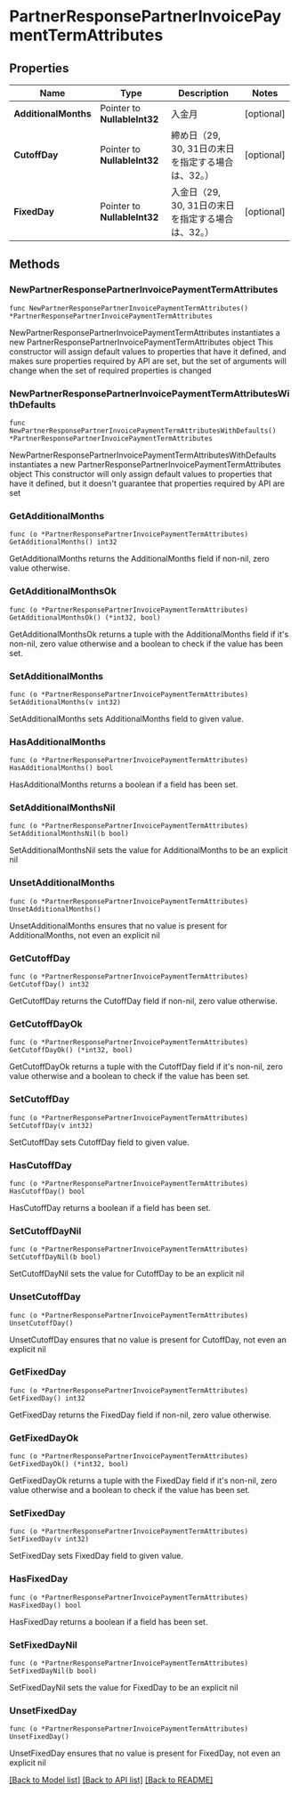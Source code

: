 # PartnerResponsePartnerInvoicePaymentTermAttributes

## Properties

Name | Type | Description | Notes
------------ | ------------- | ------------- | -------------
**AdditionalMonths** | Pointer to **NullableInt32** | 入金月 | [optional] 
**CutoffDay** | Pointer to **NullableInt32** | 締め日（29, 30, 31日の末日を指定する場合は、32。） | [optional] 
**FixedDay** | Pointer to **NullableInt32** | 入金日（29, 30, 31日の末日を指定する場合は、32。） | [optional] 

## Methods

### NewPartnerResponsePartnerInvoicePaymentTermAttributes

`func NewPartnerResponsePartnerInvoicePaymentTermAttributes() *PartnerResponsePartnerInvoicePaymentTermAttributes`

NewPartnerResponsePartnerInvoicePaymentTermAttributes instantiates a new PartnerResponsePartnerInvoicePaymentTermAttributes object
This constructor will assign default values to properties that have it defined,
and makes sure properties required by API are set, but the set of arguments
will change when the set of required properties is changed

### NewPartnerResponsePartnerInvoicePaymentTermAttributesWithDefaults

`func NewPartnerResponsePartnerInvoicePaymentTermAttributesWithDefaults() *PartnerResponsePartnerInvoicePaymentTermAttributes`

NewPartnerResponsePartnerInvoicePaymentTermAttributesWithDefaults instantiates a new PartnerResponsePartnerInvoicePaymentTermAttributes object
This constructor will only assign default values to properties that have it defined,
but it doesn't guarantee that properties required by API are set

### GetAdditionalMonths

`func (o *PartnerResponsePartnerInvoicePaymentTermAttributes) GetAdditionalMonths() int32`

GetAdditionalMonths returns the AdditionalMonths field if non-nil, zero value otherwise.

### GetAdditionalMonthsOk

`func (o *PartnerResponsePartnerInvoicePaymentTermAttributes) GetAdditionalMonthsOk() (*int32, bool)`

GetAdditionalMonthsOk returns a tuple with the AdditionalMonths field if it's non-nil, zero value otherwise
and a boolean to check if the value has been set.

### SetAdditionalMonths

`func (o *PartnerResponsePartnerInvoicePaymentTermAttributes) SetAdditionalMonths(v int32)`

SetAdditionalMonths sets AdditionalMonths field to given value.

### HasAdditionalMonths

`func (o *PartnerResponsePartnerInvoicePaymentTermAttributes) HasAdditionalMonths() bool`

HasAdditionalMonths returns a boolean if a field has been set.

### SetAdditionalMonthsNil

`func (o *PartnerResponsePartnerInvoicePaymentTermAttributes) SetAdditionalMonthsNil(b bool)`

 SetAdditionalMonthsNil sets the value for AdditionalMonths to be an explicit nil

### UnsetAdditionalMonths
`func (o *PartnerResponsePartnerInvoicePaymentTermAttributes) UnsetAdditionalMonths()`

UnsetAdditionalMonths ensures that no value is present for AdditionalMonths, not even an explicit nil
### GetCutoffDay

`func (o *PartnerResponsePartnerInvoicePaymentTermAttributes) GetCutoffDay() int32`

GetCutoffDay returns the CutoffDay field if non-nil, zero value otherwise.

### GetCutoffDayOk

`func (o *PartnerResponsePartnerInvoicePaymentTermAttributes) GetCutoffDayOk() (*int32, bool)`

GetCutoffDayOk returns a tuple with the CutoffDay field if it's non-nil, zero value otherwise
and a boolean to check if the value has been set.

### SetCutoffDay

`func (o *PartnerResponsePartnerInvoicePaymentTermAttributes) SetCutoffDay(v int32)`

SetCutoffDay sets CutoffDay field to given value.

### HasCutoffDay

`func (o *PartnerResponsePartnerInvoicePaymentTermAttributes) HasCutoffDay() bool`

HasCutoffDay returns a boolean if a field has been set.

### SetCutoffDayNil

`func (o *PartnerResponsePartnerInvoicePaymentTermAttributes) SetCutoffDayNil(b bool)`

 SetCutoffDayNil sets the value for CutoffDay to be an explicit nil

### UnsetCutoffDay
`func (o *PartnerResponsePartnerInvoicePaymentTermAttributes) UnsetCutoffDay()`

UnsetCutoffDay ensures that no value is present for CutoffDay, not even an explicit nil
### GetFixedDay

`func (o *PartnerResponsePartnerInvoicePaymentTermAttributes) GetFixedDay() int32`

GetFixedDay returns the FixedDay field if non-nil, zero value otherwise.

### GetFixedDayOk

`func (o *PartnerResponsePartnerInvoicePaymentTermAttributes) GetFixedDayOk() (*int32, bool)`

GetFixedDayOk returns a tuple with the FixedDay field if it's non-nil, zero value otherwise
and a boolean to check if the value has been set.

### SetFixedDay

`func (o *PartnerResponsePartnerInvoicePaymentTermAttributes) SetFixedDay(v int32)`

SetFixedDay sets FixedDay field to given value.

### HasFixedDay

`func (o *PartnerResponsePartnerInvoicePaymentTermAttributes) HasFixedDay() bool`

HasFixedDay returns a boolean if a field has been set.

### SetFixedDayNil

`func (o *PartnerResponsePartnerInvoicePaymentTermAttributes) SetFixedDayNil(b bool)`

 SetFixedDayNil sets the value for FixedDay to be an explicit nil

### UnsetFixedDay
`func (o *PartnerResponsePartnerInvoicePaymentTermAttributes) UnsetFixedDay()`

UnsetFixedDay ensures that no value is present for FixedDay, not even an explicit nil

[[Back to Model list]](../README.md#documentation-for-models) [[Back to API list]](../README.md#documentation-for-api-endpoints) [[Back to README]](../README.md)



